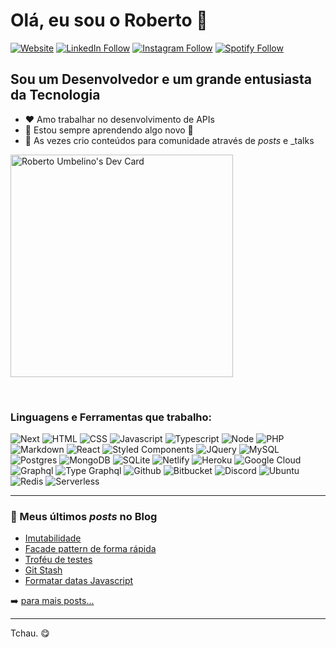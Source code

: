 <p align="left">
  <h1>Olá, eu sou o Roberto 👋</h1>

  [![Website](https://img.shields.io/badge/github-%23100000.svg?&style=for-the-badge&logo=github&logoColor=white)](https://robertoumbelino.github.io)
  [![LinkedIn Follow](https://img.shields.io/badge/linkedin-%230077B5.svg?&style=for-the-badge&logo=linkedin&logoColor=white)](https://www.linkedin.com/in/roberto-umbelino-478403151/)
  [![Instagram Follow](https://img.shields.io/badge/instagram-%23E4405F.svg?&style=for-the-badge&logo=instagram&logoColor=white)](https://www.instagram.com/roberto.ubl/)
  [![Spotify Follow](https://img.shields.io/badge/spotify-%231ED760.svg?&style=for-the-badge&logo=spotify&logoColor=white)](https://open.spotify.com/user/betoubl?si=cV4iguo9R_20KF0fUnY42A)


  ## Sou um Desenvolvedor e um grande entusiasta da Tecnologia

  - ❤️ Amo trabalhar no desenvolvimento de APIs
  - 🌱 Estou sempre aprendendo algo novo 🚀
  - 👯 As vezes crio conteúdos para comunidade através de _posts_ e _talks
</p>

<a href="https://app.daily.dev/robertoumbelino"><img src="https://api.daily.dev/devcards/v2/7MFmMqSQT.png?type=default&r=nnf" width="356" alt="Roberto Umbelino's Dev Card"/></a>

<br />

<p>

  <!--
  <a href="https://github.com/robertoumbelino/github-readme-stats">
    <img
      align="center"
      height="165"
      src="https://github-readme-stats.vercel.app/api?username=robertoumbelino&count_private=true&show_icons=true&custom_title=Roberto's%20Github%20Stats&hide=issues&theme=dracula"
    />
  </a>
  -->
  
<!--   <a href="https://github.com/robertoumbelino/github-readme-stats">
    <img
      align="center"
      height="165"
      src="https://github-readme-stats.vercel.app/api/top-langs/?username=robertoumbelino&&layout=compact&theme=dracula&langs_count=8)"
    />
  </a> -->
</p>

### Linguagens e Ferramentas que trabalho:

![Next](https://img.shields.io/badge/nextjs-black?logo=Next.js&logoColor=white&style=for-the-badge)
![HTML](https://img.shields.io/badge/html5%20-%23E34F26.svg?&style=for-the-badge&logo=html5&logoColor=white)
![CSS](https://img.shields.io/badge/css3%20-%231572B6.svg?&style=for-the-badge&logo=css3&logoColor=white)
![Javascript](https://img.shields.io/badge/javascript-%23F7DF1E.svg?&style=for-the-badge&logo=javascript&logoColor=black)
![Typescript](https://img.shields.io/badge/typescript%20-%23007ACC.svg?&style=for-the-badge&logo=typescript&logoColor=white)
![Node](https://img.shields.io/badge/node.js%20-%2343853D.svg?&style=for-the-badge&logo=node.js&logoColor=white)
![PHP](https://img.shields.io/badge/php-%23777BB4.svg?&style=for-the-badge&logo=php&logoColor=white)
![Markdown](https://img.shields.io/badge/markdown-%23000000.svg?&style=for-the-badge&logo=markdown&logoColor=white)
![React](https://img.shields.io/badge/react%20-%2320232a.svg?&style=for-the-badge&logo=react&logoColor=%2361DAFB)
![Styled Components](https://img.shields.io/badge/styled_components%20-DB7093.svg?&style=for-the-badge&logo=styled-components&logoColor=white)
![JQuery](https://img.shields.io/badge/jquery%20-%230769AD.svg?&style=for-the-badge&logo=jquery&logoColor=white)
![MySQL](https://img.shields.io/badge/mysql-%2300f.svg?&style=for-the-badge&logo=mysql&logoColor=white)
![Postgres](https://img.shields.io/badge/postgres-%23316192.svg?&style=for-the-badge&logo=postgresql&logoColor=white)
![MongoDB](https://img.shields.io/badge/MongoDB-%234ea94b.svg?&style=for-the-badge&logo=mongodb&logoColor=white)
![SQLite](https://img.shields.io/badge/sqlite-%2307405e.svg?&style=for-the-badge&logo=sqlite&logoColor=white)
![Netlify](https://img.shields.io/badge/netlify%20-00C7B7.svg?&style=for-the-badge&logo=netlify&logoColor=white)
![Heroku](https://img.shields.io/badge/heroku%20-430098.svg?&style=for-the-badge&logo=heroku&logoColor=white)
![Google Cloud](https://img.shields.io/badge/Google%20Cloud-%234285F4?logo=google-cloud&logoColor=white&style=for-the-badge)
![Graphql](https://img.shields.io/badge/graphql-%23e10098.svg?&style=for-the-badge&logo=graphql&logoColor=white)
![Type Graphql](https://img.shields.io/badge/type_graphql-%232f7bc5.svg?&style=for-the-badge&logo=graphql&logoColor=white)
![Github](https://img.shields.io/badge/github-%23100000.svg?&style=for-the-badge&logo=github&logoColor=white)
![Bitbucket](https://img.shields.io/badge/bitbucket-%23330f63.svg?color=143864&style=for-the-badge&logo=bitbucket&logoColor=white)
![Discord](https://img.shields.io/badge/discord-%237289DA.svg?&style=for-the-badge&logo=discord&logoColor=white)
![Ubuntu](https://img.shields.io/badge/ubuntu-E95420?logo=ubuntu&logoColor=white&style=for-the-badge)
![Redis](https://img.shields.io/badge/redis-%23d23a20.svg?&style=for-the-badge&logo=redis&logoColor=white)
![Serverless](https://img.shields.io/badge/serverless-%23f15953.svg?&style=for-the-badge&logo=serverless&logoColor=white)

---

### 📕 Meus últimos _posts_ no Blog

<!-- BLOG-POST-LIST:START -->
- [Imutabilidade](http://blog.fw7.com.br/posts/imutabilidade/)
- [Facade pattern de forma rápida](http://blog.fw7.com.br/posts/facade-pattern-de-forma-rapida/)
- [Troféu de testes](http://blog.fw7.com.br/posts/trofeu-de-testes/)
- [Git Stash](http://blog.fw7.com.br/posts/git-stash/)
- [Formatar datas Javascript](http://blog.fw7.com.br/posts/formatar-datas-javascript/)
<!-- BLOG-POST-LIST:END -->

➡️ [para mais posts...](http://blog.fw7.com.br/)

---

Tchau. 😋
